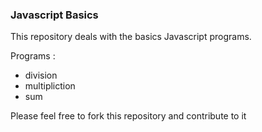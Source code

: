 ### Javascript Basics

<p> This repository deals with the basics Javascript programs.</p>

Programs :
- division
-   multipliction
-   sum


Please feel free to fork this repository and contribute to it